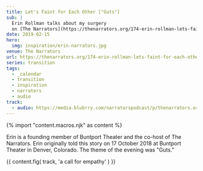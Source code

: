```yaml
---
title: Let's Faint for Each Other ["Guts"]
sub: |
  Erin Rollman talks about my surgery
  on [The Narrators](https://thenarrators.org/174-erin-rollman-lets-faint-for-each-other/)
date: 2019-02-15
hero:
  img: inspiration/erin-narrators.jpg
venue: The Narrators
url: https://thenarrators.org/174-erin-rollman-lets-faint-for-each-other/
series: transition
tags:
  - _calendar
  - transition
  - inspiration
  - narrators
  - audio
track:
  - audio: https://media.blubrry.com/narratorspodcast/p/thenarrators.org/wp-content/uploads/174-Narrators-Erin-Rollman.mp3?_=1
---
```

{% import "content.macros.njk" as content %}

Erin is a founding member of Buntport Theater
and the co-host of The Narrators.
Erin originally told this story on 17 October 2018
at Buntport Theater in Denver, Colorado.
The theme of the evening was "Guts."

{{ content.fig(
  track,
  'a call for empathy'
) }}
